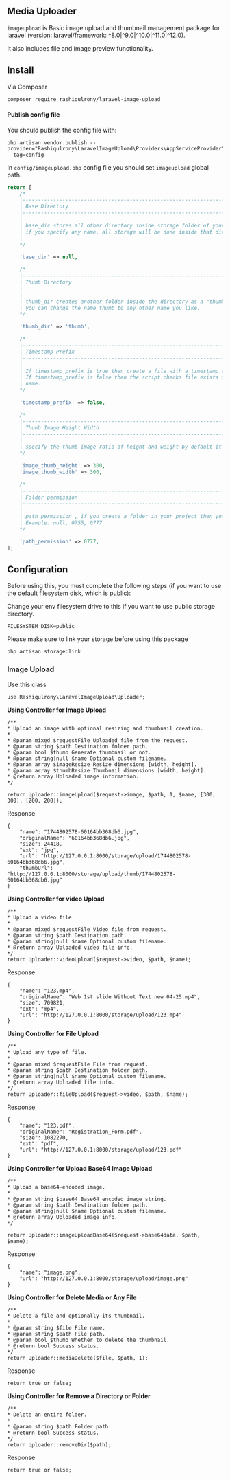 ## Media Uploader


`imageupload` is Basic image upload and thumbnail management package for laravel (version: laravel/framework: ^8.0|^9.0|^10.0|^11.0|^12.0).

It also includes file and image preview functionality.

## Install

Via Composer

```bash
composer require rashiqulrony/laravel-image-upload
```

#### Publish config file

You should publish the config file with:

```
php artisan vendor:publish --provider="Rashiqulrony\LaravelImageUpload\Providers\AppServiceProvider" --tag=config
```

In `config/imageupload.php` config file you should set `imageupload` global path.

```php
return [
    /*
    |--------------------------------------------------------------------------
    | Base Directory
    |--------------------------------------------------------------------------
    |
    | base_dir stores all other directory inside storage folder of your laravel application by default
    | if you specify any name. all storage will be done inside that directory or name that you specified
    |
    */

    'base_dir' => null,

    /*
    |--------------------------------------------------------------------------
    | Thumb Directory
    |--------------------------------------------------------------------------
    |
    | thumb_dir creates another folder inside the directory as a "thumb" by default
    | you can change the name thumb to any other name you like.
    */

    'thumb_dir' => 'thumb',

    /*
    |--------------------------------------------------------------------------
    | Timestamp Prefix
    |--------------------------------------------------------------------------
    |
    | If timestamp_prefix is true then create a file with a timestamp to ignore the same name image replacement. Example: image-1658562981.png.
    | If timestamp_prefix is false then the script checks file exists or not if the file exists then add the time() prefix for the new file otherwise leave it as the file
    | name.
    */

    'timestamp_prefix' => false,

    /*
    |--------------------------------------------------------------------------
    | Thumb Image Height Width
    |--------------------------------------------------------------------------
    |
    | specify the thumb image ratio of height and weight by default it takes 300px X 300px
    */

    'image_thumb_height' => 300,
    'image_thumb_width' => 300,

    /*
    |--------------------------------------------------------------------------
    | Folder permission
    |--------------------------------------------------------------------------
    |
    | path_permission , if you create a folder in your project then you can define your folder permission.
    | Example: null, 0755, 0777
    */

    'path_permission' => 0777,
];
```

## Configuration
Before using this, you must complete the following steps (if you want to use the default filesystem disk, which is public):

Change your env filesystem drive to this if you want to use public storage directory.
```
FILESYSTEM_DISK=public
```
Please make sure to link your storage before using this package
```bash
php artisan storage:link
```

### Image Upload

Use this class
```
use Rashiqulrony\LaravelImageUpload\Uploader;
```

**Using Controller for Image Upload**
```
/**
* Upload an image with optional resizing and thumbnail creation.
*
* @param mixed $requestFile Uploaded file from the request.
* @param string $path Destination folder path.
* @param bool $thumb Generate thumbnail or not.
* @param string|null $name Optional custom filename.
* @param array $imageResize Resize dimensions [width, height].
* @param array $thumbResize Thumbnail dimensions [width, height].
* @return array Uploaded image information.
*/

return Uploader::imageUpload($request->image, $path, 1, $name, [300, 300], [200, 200]);
```
Response
```
{
    "name": "1744802578-60164bb368db6.jpg",
    "originalName": "60164bb368db6.jpg",
    "size": 24418,
    "ext": "jpg",
    "url": "http://127.0.0.1:8000/storage/upload/1744802578-60164bb368db6.jpg",
    "thumbUrl": "http://127.0.0.1:8000/storage/upload/thumb/1744802578-60164bb368db6.jpg"
}
```

**Using Controller for video Upload**
```
/**
* Upload a video file.
*
* @param mixed $requestFile Video file from request.
* @param string $path Destination path.
* @param string|null $name Optional custom filename.
* @return array Uploaded video file info.
*/
return Uploader::videoUpload($request->video, $path, $name);
```
Response
```
{
    "name": "123.mp4",
    "originalName": "Web 1st slide Without Text new 04-25.mp4",
    "size": 709821,
    "ext": "mp4",
    "url": "http://127.0.0.1:8000/storage/upload/123.mp4"
}
```

**Using Controller for File Upload**
```
/**
* Upload any type of file.
*
* @param mixed $requestFile File from request.
* @param string $path Destination folder path.
* @param string|null $name Optional custom filename.
* @return array Uploaded file info.
*/
return Uploader::fileUpload($request->video, $path, $name);
```
Response
```
{
    "name": "123.pdf",
    "originalName": "Registration_Form.pdf",
    "size": 1082270,
    "ext": "pdf",
    "url": "http://127.0.0.1:8000/storage/upload/123.pdf"
}
```

**Using Controller for Upload Base64 Image Upload**
```
/**
* Upload a base64-encoded image.
*
* @param string $base64 Base64 encoded image string.
* @param string $path Destination folder path.
* @param string|null $name Optional custom filename.
* @return array Uploaded image info.
*/

return Uploader::imageUploadBase64($request->base64data, $path, $name);
```
Response
```
{
    "name": "image.png",
    "url": "http://127.0.0.1:8000/storage/upload/image.png"
}
```

**Using Controller for Delete Media or Any File**
```
/**
* Delete a file and optionally its thumbnail.
*
* @param string $file File name.
* @param string $path File path.
* @param bool $thumb Whether to delete the thumbnail.
* @return bool Success status.
*/
return Uploader::mediaDelete($file, $path, 1);
```
Response
```
return true or false;
```

**Using Controller for Remove a Directory or Folder**
```
/**
* Delete an entire folder.
*
* @param string $path Folder path.
* @return bool Success status.
*/
return Uploader::removeDir($path);
```
Response
```
return true or false;
```

